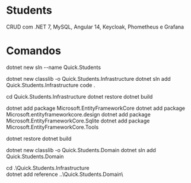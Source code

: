 # Students
CRUD com .NET 7, MySQL, Angular 14, Keycloak, Phometheus e Grafana

# Comandos
dotnet new sln --name Quick.Students

dotnet new classlib -o Quick.Students.Infrastructure
dotnet sln add Quick.Students.Infrastructure
code .

cd Quick.Students.Infrastructure
dotnet restore
dotnet build

dotnet add package Microsoft.EntityFrameworkCore
dotnet add package Microsoft.entityframeworkcore.design
dotnet add package Microsoft.EntityFrameworkCore.Sqlite
dotnet add package Microsoft.EntityFrameworkCore.Tools

dotnet restore
dotnet build

dotnet new classlib -o Quick.Students.Domain
dotnet sln add Quick.Students.Domain

cd .\Quick.Students.Infrastructure\
dotnet add reference ..\Quick.Students.Domain\
